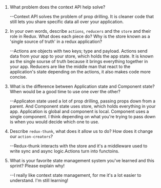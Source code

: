 1. What problem does the context API help solve?

    --Context API solves the problem of prop drilling. It is cleaner code that still lets you share specific data all over your application.


1. In your own words, describe `actions`, `reducers` and the `store` and their role in Redux. What does each piece do? Why is the store known as a 'single source of truth' in a redux application?

    --Actions are objects with two keys; type and payload. Actions send data from your app to your store, which holds the app state. It is known as the single sourse of truth because it brings everything together in your app. Reducers are like the middle man that react to the application's state depending on the actions, it also makes code more concise.


1. What is the difference between Application state and Component state? When would be a good time to use one over the other?

    --Applicaton state used a lot of prop drilling, passing props down from a parent. And Component state uses store, which holds everything in your app. Application is global and component is local. Component uses a single component. I think depending on what you're trying to pass down is when you would decide which one to use.


1. Describe `redux-thunk`, what does it allow us to do? How does it change our `action-creators`?

    --Redux-thunk interacts with the store and it's a middleware used to write sync and async logic.Actions turn into functoins.

1. What is your favorite state management system you've learned and this sprint? Please explain why!

    --I really like context state management, for me it's a lot easier to understand. I'm still learning!
